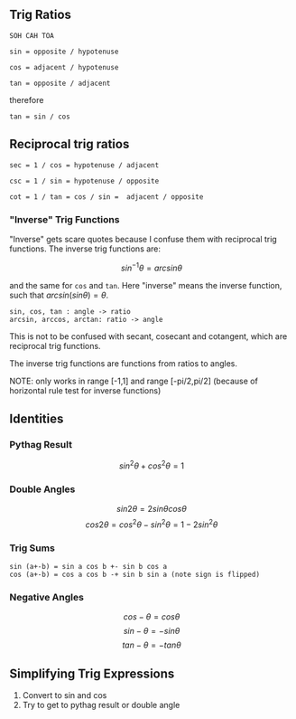 Trig Ratios
---

    SOH CAH TOA

    sin = opposite / hypotenuse

    cos = adjacent / hypotenuse

    tan = opposite / adjacent

therefore

    tan = sin / cos

Reciprocal trig ratios
---

    sec = 1 / cos = hypotenuse / adjacent

    csc = 1 / sin = hypotenuse / opposite

    cot = 1 / tan = cos / sin =  adjacent / opposite

### "Inverse" Trig Functions

"Inverse" gets scare quotes because I confuse them with reciprocal trig functions. The inverse trig functions are:

$$ sin^{-1} \theta = arcsin \theta $$

and the same for `cos` and `tan`. Here "inverse" means the inverse function, such that $arcsin(sin \theta) = \theta$.

    sin, cos, tan : angle -> ratio
    arcsin, arccos, arctan: ratio -> angle

This is not to be confused with secant, cosecant and cotangent, which are reciprocal trig functions.

The inverse trig functions are functions from ratios to angles.

NOTE: only works in range [-1,1] and range [-pi/2,pi/2] (because of horizontal rule test for inverse functions)

<script>
Q>>> $$\frac{1}{sin(x)} = \text{?}$$ <<<
A>>> $$csc(x)$$ <<<
Q>>> $$sin(arcsin(x)) = \text{?}$$ <<<
A>>> $$x$$ <<<
</script>

Identities
---

### Pythag Result

$$ sin^2 \theta + cos^2 \theta = 1 $$

### Double Angles

$$ sin 2 \theta = 2sin \theta cos\theta $$
$$ cos 2 \theta = cos^2 \theta - sin^2 \theta = 1 - 2sin^2 \theta $$

### Trig Sums

    sin (a+-b) = sin a cos b +- sin b cos a
    cos (a+-b) = cos a cos b -+ sin b sin a (note sign is flipped)

### Negative Angles

$$ cos - \theta = cos  \theta $$
$$ sin - \theta = - sin  \theta $$
$$ tan - \theta = - tan  \theta $$

Simplifying Trig Expressions
-----

1. Convert to sin and cos
1. Try to get to pythag result or double angle
